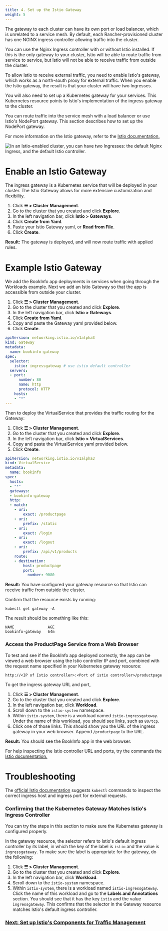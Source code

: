 ```yaml
---
title: 4. Set up the Istio Gateway
weight: 5
---
```


The gateway to each cluster can have its own port or load balancer, which is unrelated to a service mesh. By default, each Rancher-provisioned cluster has one NGINX ingress controller allowing traffic into the cluster. 

You can use the Nginx Ingress controller with or without Istio installed. If this is the only gateway to your cluster, Istio will be able to route traffic from service to service, but Istio will not be able to receive traffic from outside the cluster.

To allow Istio to receive external traffic, you need to enable Istio's gateway, which works as a north-south proxy for external traffic. When you enable the Istio gateway, the result is that your cluster will have two Ingresses.

You will also need to set up a Kubernetes gateway for your services. This Kubernetes resource points to Istio's implementation of the ingress gateway to the cluster.

You can route traffic into the service mesh with a load balancer or use Istio's NodePort gateway. This section describes how to set up the NodePort gateway.

For more information on the Istio gateway, refer to the [Istio documentation.](https://istio.io/docs/reference/config/networking/v1alpha3/gateway/) 

![In an Istio-enabled cluster, you can have two Ingresses: the default Nginx Ingress, and the default Istio controller.](/img/istio-ingress.svg)

# Enable an Istio Gateway

The ingress gateway is a Kubernetes service that will be deployed in your cluster. The Istio Gateway allows for more extensive customization and flexibility.  

1.  Click **☰ > Cluster Management**.
1. Go to the cluster that you created and click **Explore**.
1. In the left navigation bar, click **Istio > Gateways**.
1. Click **Create from Yaml**.
1. Paste your Istio Gateway yaml, or **Read from File**.
1. Click **Create**.

**Result:** The gateway is deployed, and will now route traffic with applied rules.

# Example Istio Gateway

We add the BookInfo app deployments in services when going through the Workloads example. Next we add an Istio Gateway so that the app is accessible from outside your cluster.

1.  Click **☰ > Cluster Management**.
1. Go to the cluster that you created and click **Explore**.
1. In the left navigation bar, click **Istio > Gateways**.
1. Click **Create from Yaml**.
1. Copy and paste the Gateway yaml provided below.
1. Click **Create**.

```yaml
apiVersion: networking.istio.io/v1alpha3
kind: Gateway
metadata:
  name: bookinfo-gateway
spec:
  selector:
    istio: ingressgateway # use istio default controller
  servers:
  - port:
      number: 80
      name: http
      protocol: HTTP
    hosts:
    - "*"
---
```

Then to deploy the VirtualService that provides the traffic routing for the Gateway:

1.  Click **☰ > Cluster Management**.
1. Go to the cluster that you created and click **Explore**.
1. In the left navigation bar, click **Istio > VirtualServices**.
1. Copy and paste the VirtualService yaml provided below.
1. Click **Create**.

```yaml
apiVersion: networking.istio.io/v1alpha3
kind: VirtualService
metadata:
  name: bookinfo
spec:
  hosts:
  - "*"
  gateways:
  - bookinfo-gateway
  http:
  - match:
    - uri:
        exact: /productpage
    - uri:
        prefix: /static
    - uri:
        exact: /login
    - uri:
        exact: /logout
    - uri:
        prefix: /api/v1/products
    route:
    - destination:
        host: productpage
        port:
          number: 9080
```

**Result:** You have configured your gateway resource so that Istio can receive traffic from outside the cluster.

Confirm that the resource exists by running:
```
kubectl get gateway -A
```

The result should be something like this:
```
NAME               AGE
bookinfo-gateway   64m
```

### Access the ProductPage Service from a Web Browser

To test and see if the BookInfo app deployed correctly, the app can be viewed a web browser using the Istio controller IP and port, combined with the request name specified in your Kubernetes gateway resource:

`http://<IP of Istio controller>:<Port of istio controller>/productpage`

To get the ingress gateway URL and port,

1.  Click **☰ > Cluster Management**.
1. Go to the cluster that you created and click **Explore**.
1. In the left navigation bar, click **Workload**.
1. Scroll down to the `istio-system` namespace. 
1. Within `istio-system`, there is a workload named `istio-ingressgateway`. Under the name of this workload, you should see links, such as `80/tcp`.
1. Click one of those links. This should show you the URL of the ingress gateway in your web browser. Append `/productpage` to the URL.

**Result:** You should see the BookInfo app in the web browser.

For help inspecting the Istio controller URL and ports, try the commands the [Istio documentation.](https://istio.io/docs/tasks/traffic-management/ingress/ingress-control/#determining-the-ingress-ip-and-ports)

# Troubleshooting

The [official Istio documentation](https://istio.io/docs/tasks/traffic-management/ingress/ingress-control/#troubleshooting) suggests `kubectl` commands to inspect the correct ingress host and ingress port for external requests.

### Confirming that the Kubernetes Gateway Matches Istio's Ingress Controller

You can try the steps in this section to make sure the Kubernetes gateway is configured properly.

In the gateway resource, the selector refers to Istio's default ingress controller by its label, in which the key of the label is `istio` and the value is `ingressgateway`.  To make sure the label is appropriate for the gateway, do the following:

1.  Click **☰ > Cluster Management**.
1. Go to the cluster that you created and click **Explore**.
1. In the left navigation bar, click **Workload**.
1. Scroll down to the `istio-system` namespace. 
1. Within `istio-system`, there is a workload named `istio-ingressgateway`. Click the name of this workload and go to the **Labels and Annotations** section. You should see that it has the key `istio` and the value `ingressgateway`. This confirms that the selector in the Gateway resource matches Istio's default ingress controller.

### [Next: Set up Istio's Components for Traffic Management](set-up-traffic-management.md)
